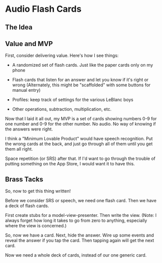 # Audio Flash Cards

## The Idea

## Value and MVP

First, consider delivering value.  Here's how I see things:

- A randomized set of flash cards.  Just like the paper cards only on my phone
- Flash cards that listen for an answer and let you know if it's right or wrong
  (Alternately, this might be "scaffolded" with some buttons for manual entry)

- Profiles: keep track of settings for the various LeBlanc boys
- Other operations, subtraction, multiplication, etc.

Now that I laid it all out, my MVP is a set of cards showing numbers 0-9 for one number and 0-9 for the other number.  No audio.  No way of knowing if the answers were right.

I think a "Minimum Lovable Product" would have speech recognition.  Put the wrong cards at the back, and just go through all of them until you get them all right.

Space repetition (or SRS) after that.  If I'd want to go through the trouble of putting something on the App Store, I would want it to have this.


##  Brass Tacks

So, now to get this thing written!

Before we consider SRS or speech, we need one flash card.  Then we have a deck of flash cards.

First create stubs for a model-view-presenter.  Then write the view.  (Note: I always forget how long it takes to go from zero to anything, especially where the view is concerned.)

So, now we have a card.  Next, hide the answer.  Wire up some events and reveal the answer if you tap the card.  Then tapping again will get the next card.

Now we need a whole deck of cards, instead of our one generic card.
